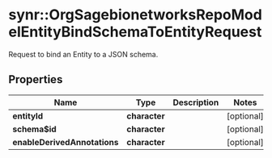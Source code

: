 # synr::OrgSagebionetworksRepoModelEntityBindSchemaToEntityRequest

Request to bind an Entity to a JSON schema.

## Properties
Name | Type | Description | Notes
------------ | ------------- | ------------- | -------------
**entityId** | **character** |  | [optional] 
**schema$id** | **character** |  | [optional] 
**enableDerivedAnnotations** | **character** |  | [optional] 


